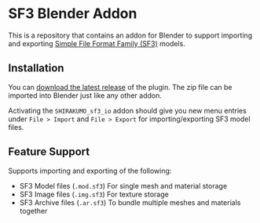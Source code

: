 # SF3 Blender Addon
This is a repository that contains an addon for Blender to support importing and exporting [Simple File Format Family (SF3)](https://shirakumo.org/docs/sf3) models.

## Installation
You can [download the latest release](https://github.com/Shirakumo/sf3-blender-addon/releases/latest/) of the plugin. The zip file can be imported into Blender just like any other addon.

Activating the ``SHIRAKUMO_sf3_io`` addon should give you new menu entries under ``File > Import`` and ``File > Export`` for importing/exporting SF3 model files.

## Feature Support
Supports importing and exporting of the following:

- SF3 Model files (``.mod.sf3``)
  For single mesh and material storage
- SF3 Image files (``.img.sf3``)
  For texture storage
- SF3 Archive files (``.ar.sf3``)
  To bundle multiple meshes and materials together
